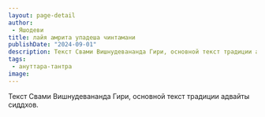 ```yaml
---
layout: page-detail
author:
 - Яшодеви
title: лайя амрита упадеша чинтамани
publishDate: "2024-09-01"
description: Текст Свами Вишнудевананда Гири, основной текст традиции адвайты сиддхов.
tags:
 - ануттара-тантра
image: 
---
```


Текст Свами Вишнудевананда Гири, основной текст традиции адвайты сиддхов.


